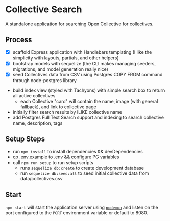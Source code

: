 # Collective Search

A standalone application for searching Open Collective for collectives.

## Process

- [X] scaffold Express application with Handlebars templating (I like the simplicity with layouts, partials, and other helpers)
- [X] bootstrap models with sequelize (the CLI makes managing seeders, migrations, and model generation really nice)
- [X] seed Collectives data from CSV using Postgres COPY FROM command through node-postgres library
- build index view (styled with Tachyons) with simple search box to return all active collectives
  - each Collective "card" will contain the name, image (with general fallback), and link to collective page
- initially filter search results by ILIKE collective name
- add Postgres Full Text Search support and indexing to search collective name, description, tags

## Setup Steps

- run `npm install` to install dependencies && devDependencies
- cp .env.example to .env && configure PG variables
- call `npm run setup` to run setup scripts
  - runs `sequelize db:create` to create development database
  - run `sequelize db:seed:all` to seed initial collective data from data/collectives.csv

## Start

`npm start` will start the application server using [`nodemon`](https://www.npmjs.com/package/nodemon) and listen on the port configured to the `PORT` environment variable or default to 8080.
